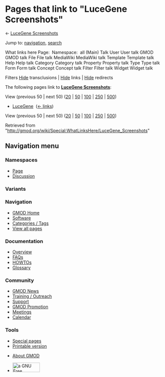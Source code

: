 <div id="mw-page-base" class="noprint">

</div>

<div id="mw-head-base" class="noprint">

</div>

<div id="content" class="mw-body" role="main">

<span id="top"></span>

<div id="mw-js-message" style="display:none;">

</div>



# <span dir="auto">Pages that link to "LuceGene Screenshots"</span>

<div id="bodyContent">

<div id="contentSub">

← [LuceGene
Screenshots](/wiki/LuceGene_Screenshots "LuceGene Screenshots")

</div>

<div id="jump-to-nav" class="mw-jump">

Jump to: [navigation](#mw-navigation), [search](#p-search)

</div>

<div id="mw-content-text">

What links here Page:  Namespace:  all (Main) Talk User User talk GMOD
GMOD talk File File talk MediaWiki MediaWiki talk Template Template talk
Help Help talk Category Category talk Property Property talk Type Type
talk Form Form talk Concept Concept talk Filter Filter talk Widget
Widget talk

Filters
[Hide](/mediawiki/index.php?title=Special:WhatLinksHere/LuceGene_Screenshots&hidetrans=1 "Special:WhatLinksHere/LuceGene Screenshots")
transclusions \|
[Hide](/mediawiki/index.php?title=Special:WhatLinksHere/LuceGene_Screenshots&hidelinks=1 "Special:WhatLinksHere/LuceGene Screenshots")
links \|
[Hide](/mediawiki/index.php?title=Special:WhatLinksHere/LuceGene_Screenshots&hideredirs=1 "Special:WhatLinksHere/LuceGene Screenshots")
redirects

The following pages link to **[LuceGene
Screenshots](/wiki/LuceGene_Screenshots "LuceGene Screenshots")**:

View (previous 50 \| next 50)
([20](/mediawiki/index.php?title=Special:WhatLinksHere/LuceGene_Screenshots&limit=20 "Special:WhatLinksHere/LuceGene Screenshots")
\|
[50](/mediawiki/index.php?title=Special:WhatLinksHere/LuceGene_Screenshots&limit=50 "Special:WhatLinksHere/LuceGene Screenshots")
\|
[100](/mediawiki/index.php?title=Special:WhatLinksHere/LuceGene_Screenshots&limit=100 "Special:WhatLinksHere/LuceGene Screenshots")
\|
[250](/mediawiki/index.php?title=Special:WhatLinksHere/LuceGene_Screenshots&limit=250 "Special:WhatLinksHere/LuceGene Screenshots")
\|
[500](/mediawiki/index.php?title=Special:WhatLinksHere/LuceGene_Screenshots&limit=500 "Special:WhatLinksHere/LuceGene Screenshots"))

- [LuceGene](/wiki/LuceGene "LuceGene") ‎
  <span class="mw-whatlinkshere-tools">([←
  links](/mediawiki/index.php?title=Special:WhatLinksHere&target=LuceGene "Special:WhatLinksHere"))</span>

View (previous 50 \| next 50)
([20](/mediawiki/index.php?title=Special:WhatLinksHere/LuceGene_Screenshots&limit=20 "Special:WhatLinksHere/LuceGene Screenshots")
\|
[50](/mediawiki/index.php?title=Special:WhatLinksHere/LuceGene_Screenshots&limit=50 "Special:WhatLinksHere/LuceGene Screenshots")
\|
[100](/mediawiki/index.php?title=Special:WhatLinksHere/LuceGene_Screenshots&limit=100 "Special:WhatLinksHere/LuceGene Screenshots")
\|
[250](/mediawiki/index.php?title=Special:WhatLinksHere/LuceGene_Screenshots&limit=250 "Special:WhatLinksHere/LuceGene Screenshots")
\|
[500](/mediawiki/index.php?title=Special:WhatLinksHere/LuceGene_Screenshots&limit=500 "Special:WhatLinksHere/LuceGene Screenshots"))

</div>

<div class="printfooter">

Retrieved from
"<http://gmod.org/wiki/Special:WhatLinksHere/LuceGene_Screenshots>"

</div>

<div id="catlinks" class="catlinks catlinks-allhidden">

</div>

<div class="visualClear">

</div>

</div>

</div>

<div id="mw-navigation">

## Navigation menu

<div id="mw-head">



<div id="left-navigation">

<div id="p-namespaces" class="vectorTabs" role="navigation"
aria-labelledby="p-namespaces-label">

### Namespaces

- <span id="ca-nstab-main"><a href="/wiki/LuceGene_Screenshots" accesskey="c"
  title="View the content page [c]">Page</a></span>
- <span id="ca-talk"><a
  href="/mediawiki/index.php?title=Talk:LuceGene_Screenshots&amp;action=edit&amp;redlink=1"
  accesskey="t"
  title="Discussion about the content page [t]">Discussion</a></span>

</div>

<div id="p-variants" class="vectorMenu emptyPortlet" role="navigation"
aria-labelledby="p-variants-label">

### 

### Variants[](#)

<div class="menu">

</div>

</div>

</div>

<div id="right-navigation">





</div>



</div>

</div>

</div>

<div id="mw-panel">

<div id="p-logo" role="banner">

<a href="/wiki/Main_Page"
style="background-image: url(http://gmod.org/images/GMOD-cogs.png);"
title="Visit the main page"></a>

</div>

<div id="p-Navigation" class="portal" role="navigation"
aria-labelledby="p-Navigation-label">

### Navigation

<div class="body">

- <span id="n-GMOD-Home">[GMOD Home](/wiki/Main_Page)</span>
- <span id="n-Software">[Software](/wiki/GMOD_Components)</span>
- <span id="n-Categories-.2F-Tags">[Categories /
  Tags](/wiki/Categories)</span>
- <span id="n-View-all-pages">[View all
  pages](/wiki/Special:AllPages)</span>

</div>

</div>

<div id="p-Documentation" class="portal" role="navigation"
aria-labelledby="p-Documentation-label">

### Documentation

<div class="body">

- <span id="n-Overview">[Overview](/wiki/Overview)</span>
- <span id="n-FAQs">[FAQs](/wiki/Category:FAQ)</span>
- <span id="n-HOWTOs">[HOWTOs](/wiki/Category:HOWTO)</span>
- <span id="n-Glossary">[Glossary](/wiki/Glossary)</span>

</div>

</div>

<div id="p-Community" class="portal" role="navigation"
aria-labelledby="p-Community-label">

### Community

<div class="body">

- <span id="n-GMOD-News">[GMOD News](/wiki/GMOD_News)</span>
- <span id="n-Training-.2F-Outreach">[Training /
  Outreach](/wiki/Training_and_Outreach)</span>
- <span id="n-Support">[Support](/wiki/Support)</span>
- <span id="n-GMOD-Promotion">[GMOD
  Promotion](/wiki/GMOD_Promotion)</span>
- <span id="n-Meetings">[Meetings](/wiki/Meetings)</span>
- <span id="n-Calendar">[Calendar](/wiki/Calendar)</span>

</div>

</div>

<div id="p-tb" class="portal" role="navigation"
aria-labelledby="p-tb-label">

### Tools

<div class="body">

- <span id="t-specialpages"><a href="/wiki/Special:SpecialPages" accesskey="q"
  title="A list of all special pages [q]">Special pages</a></span>
- <span id="t-print"><a
  href="/mediawiki/index.php?title=Special:WhatLinksHere/LuceGene_Screenshots&amp;printable=yes"
  rel="alternate" accesskey="p"
  title="Printable version of this page [p]">Printable version</a></span>

</div>

</div>

</div>

</div>

<div id="footer" role="contentinfo">

- <span id="footer-places-about">[About
  GMOD](/wiki/GMOD:About "GMOD:About")</span>

<!-- -->

- <span id="footer-copyrightico">[<img src="http://www.gnu.org/graphics/gfdl-logo-small.png" width="88"
  height="31" alt="a GNU Free Documentation License" />](http://www.gnu.org/licenses/fdl-1.3.html)</span>




</div>
